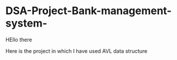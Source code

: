 # DSA-Project-Bank-management-system-
HEllo there

 Here is the project in which I have used AVL data structure
